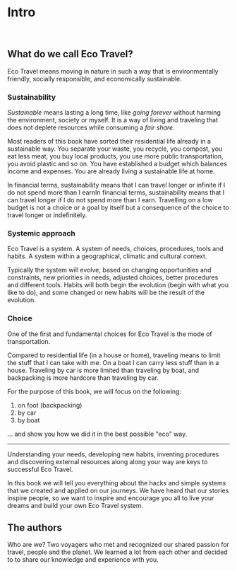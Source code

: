 # Intro <!-- leanpub style: H1 for chapter title -->

&nbsp;

## What do we call Eco Travel? <!-- H2 Obs style: the only TOC elements; leanpub style: chapter sections -->

Eco Travel means moving in nature in such a way that is environmentally friendly, socially responsible, and economically sustainable.


### Sustainability

*Sustainable* means lasting a long time, like *going forever* without harming the environment, society or myself. It is a way of living and traveling that does not deplete resources while consuming a *fair share*.

Most readers of this book have sorted their residential life already in a sustainable way. You separate your waste, you recycle, you compost, you eat less meat, you buy local products, you use more public transportation, you avoid plastic and so on. You have established a budget which balances income and expenses. You are already living a sustainable life at home.

In financial terms, sustainability means that I can travel longer or infinite if I do not spend more than I earnIn financial terms, sustainability means that I can travel longer if I do not spend more than I earn. Travelling on a low budget is not a choice or a goal by itself but a consequence of the choice to travel longer or indefinitely.

### Systemic approach

Eco Travel is a system. A system of needs, choices, procedures, tools and habits. A system within a geographical, climatic and cultural context.

Typically the system will evolve, based on changing opportunities and constraints, new priorities in needs, adjusted choices, better procedures and different tools. Habits will both begin the evolution (begin with what you like to do), and some changed or new habits will be the result of the evolution.

### Choice

One of the first and fundamental choices for Eco Travel is the mode of transportation.

Compared to residential life (in a house or home), traveling means to limit the stuff that I can take with me. On a boat I can carry less stuff than in a house. Traveling by car is more limited than traveling by boat, and backpacking is more hardcore than traveling by car.

For the purpose of this book, we will focus on the following:
1. on foot (backpacking)
1. by car
1. by boat

... and show you how we did it in the best possible "eco" way.

* * *

Understanding your needs, developing new habits, inventing procedures and discovering external resources along along your way are keys to successful Eco Travel.

In this book we will tell you everything about the hacks and simple systems that we created and applied on our journeys. We have heard that our stories inspire people, so we want to inspire and encourage you all to live your dreams and build your own Eco Travel system.

## The authors

Who are we? Two voyagers who met and recognized our shared passion for travel, people and the planet. We learned a lot from each other and decided to to share our knowledge and experience with you.
